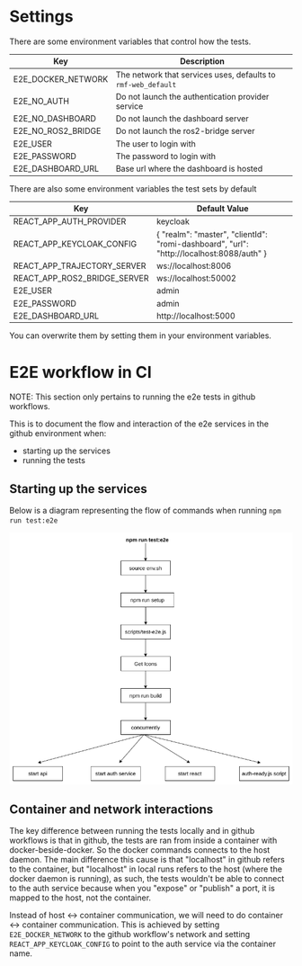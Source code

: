# Settings

There are some environment variables that control how the tests.

| Key | Description |
|---|---|
| E2E_DOCKER_NETWORK | The network that services uses, defaults to `rmf-web_default` |
| E2E_NO_AUTH | Do not launch the authentication provider service |
| E2E_NO_DASHBOARD | Do not launch the dashboard server |
| E2E_NO_ROS2_BRIDGE | Do not launch the ros2-bridge server |
| E2E_USER | The user to login with |
| E2E_PASSWORD | The password to login with |
| E2E_DASHBOARD_URL | Base url where the dashboard is hosted |

There are also some environment variables the test sets by default

| Key | Default Value |
|---|---|
| REACT_APP_AUTH_PROVIDER | keycloak |
| REACT_APP_KEYCLOAK_CONFIG | { "realm": "master", "clientId": "romi-dashboard", "url": "http://localhost:8088/auth" } |
| REACT_APP_TRAJECTORY_SERVER | ws://localhost:8006 |
| REACT_APP_ROS2_BRIDGE_SERVER | ws://localhost:50002 |
| E2E_USER | admin |
| E2E_PASSWORD | admin |
| E2E_DASHBOARD_URL | http://localhost:5000 |

You can overwrite them by setting them in your environment variables.

# E2E workflow in CI

NOTE: This section only pertains to running the e2e tests in github workflows.

This is to document the flow and interaction of the e2e services in the github environment when:

- starting up the services
- running the tests

## Starting up the services

Below is a diagram representing the flow of commands when running `npm run test:e2e`

![Flow of commands diagram](docs/resources/e2e-E2e-start-process.png)

## Container and network interactions

The key difference between running the tests locally and in github workflows is that in github, the tests are ran from inside a container with docker-beside-docker. So the docker commands connects to the host daemon. The main difference this cause is that "localhost" in github refers to the container, but "localhost" in local runs refers to the host (where the docker daemon is running), as such, the tests wouldn't be able to connect to the auth service because when you "expose" or "publish" a port, it is mapped to the host, not the container.

Instead of host <-> container communication, we will need to do container <-> container communication. This is achieved by setting `E2E_DOCKER_NETWORK` to the github workflow's network and setting `REACT_APP_KEYCLOAK_CONFIG` to point to the auth service via the container name.
